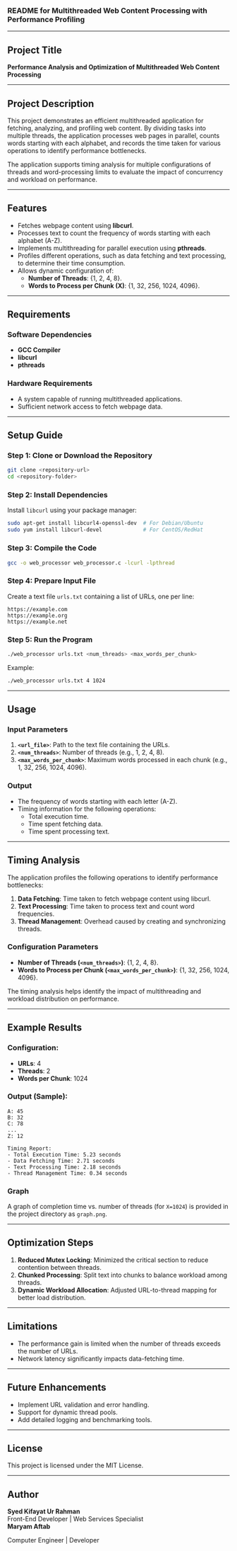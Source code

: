 ### README for Multithreaded Web Content Processing with Performance Profiling  

---

## Project Title  
**Performance Analysis and Optimization of Multithreaded Web Content Processing**  

---

## Project Description  
This project demonstrates an efficient multithreaded application for fetching, analyzing, and profiling web content. By dividing tasks into multiple threads, the application processes web pages in parallel, counts words starting with each alphabet, and records the time taken for various operations to identify performance bottlenecks.  

The application supports timing analysis for multiple configurations of threads and word-processing limits to evaluate the impact of concurrency and workload on performance.  

---

## Features  
- Fetches webpage content using **libcurl**.  
- Processes text to count the frequency of words starting with each alphabet (A-Z).  
- Implements multithreading for parallel execution using **pthreads**.  
- Profiles different operations, such as data fetching and text processing, to determine their time consumption.  
- Allows dynamic configuration of:  
  - **Number of Threads**: {1, 2, 4, 8}.  
  - **Words to Process per Chunk (X)**: {1, 32, 256, 1024, 4096}.  

---

## Requirements  
### Software Dependencies  
- **GCC Compiler**  
- **libcurl**  
- **pthreads**  

### Hardware Requirements  
- A system capable of running multithreaded applications.  
- Sufficient network access to fetch webpage data.  

---

## Setup Guide  

### Step 1: Clone or Download the Repository  
```bash  
git clone <repository-url>  
cd <repository-folder>  
```  

### Step 2: Install Dependencies  
Install `libcurl` using your package manager:  
```bash  
sudo apt-get install libcurl4-openssl-dev  # For Debian/Ubuntu  
sudo yum install libcurl-devel             # For CentOS/RedHat  
```  

### Step 3: Compile the Code  
```bash  
gcc -o web_processor web_processor.c -lcurl -lpthread  
```  

### Step 4: Prepare Input File  
Create a text file `urls.txt` containing a list of URLs, one per line:  
```text  
https://example.com  
https://example.org  
https://example.net  
```  

### Step 5: Run the Program  
```bash  
./web_processor urls.txt <num_threads> <max_words_per_chunk>  
```  
Example:  
```bash  
./web_processor urls.txt 4 1024  
```  

---

## Usage  

### Input Parameters  
1. **`<url_file>`**: Path to the text file containing the URLs.  
2. **`<num_threads>`**: Number of threads (e.g., 1, 2, 4, 8).  
3. **`<max_words_per_chunk>`**: Maximum words processed in each chunk (e.g., 1, 32, 256, 1024, 4096).  

### Output  
- The frequency of words starting with each letter (A-Z).  
- Timing information for the following operations:  
  - Total execution time.  
  - Time spent fetching data.  
  - Time spent processing text.  

---

## Timing Analysis  
The application profiles the following operations to identify performance bottlenecks:  
1. **Data Fetching**: Time taken to fetch webpage content using libcurl.  
2. **Text Processing**: Time taken to process text and count word frequencies.  
3. **Thread Management**: Overhead caused by creating and synchronizing threads.  

### Configuration Parameters  
- **Number of Threads (`<num_threads>`)**: {1, 2, 4, 8}.  
- **Words to Process per Chunk (`<max_words_per_chunk>`)**: {1, 32, 256, 1024, 4096}.  

The timing analysis helps identify the impact of multithreading and workload distribution on performance.  

---

## Example Results  

### Configuration:  
- **URLs**: 4  
- **Threads**: 2  
- **Words per Chunk**: 1024  

### Output (Sample):  
```text  
A: 45  
B: 32  
C: 78  
...  
Z: 12  

Timing Report:  
- Total Execution Time: 5.23 seconds  
- Data Fetching Time: 2.71 seconds  
- Text Processing Time: 2.18 seconds  
- Thread Management Time: 0.34 seconds  
```  

### Graph  
A graph of completion time vs. number of threads (for `X=1024`) is provided in the project directory as `graph.png`.  

---

## Optimization Steps  
1. **Reduced Mutex Locking**: Minimized the critical section to reduce contention between threads.  
2. **Chunked Processing**: Split text into chunks to balance workload among threads.  
3. **Dynamic Workload Allocation**: Adjusted URL-to-thread mapping for better load distribution.  

---

## Limitations  
- The performance gain is limited when the number of threads exceeds the number of URLs.  
- Network latency significantly impacts data-fetching time.  

---

## Future Enhancements  
- Implement URL validation and error handling.  
- Support for dynamic thread pools.  
- Add detailed logging and benchmarking tools.  

---

## License  
This project is licensed under the MIT License.  

---

## Author  
**Syed Kifayat Ur Rahman**  
Front-End Developer | Web Services Specialist  
**Maryam Aftab** 

Computer Engineer | Developer